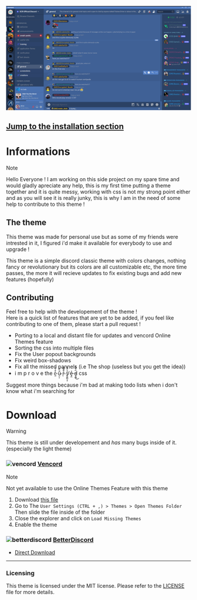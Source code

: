 <img width=800 src='./img/Scr Server Screenshot.png'>

## [Jump to the installation section](#download)
# Informations
> [!NOTE]
> Hello Everyone ! I am working on this side project on my spare time and would gladly apreciate any help, this is my first time putting a theme together and it is quite messy, working with css is not my strong point either and as you will see it is really junky, this is why I am in the need of some help to contribute to this theme !

## The theme
This theme was made for personal use but as some of my friends were intrested in it, I figured i'd make it available for everybody to use and upgrade !

This theme is a simple discord classic theme with colors changes, nothing fancy or revolutionary but its colors are all customizable etc, the more time passes, the more it will recieve updates to fix existing bugs and add new features (hopefully)

## Contributing
Feel free to help with the developement of the theme !   
Here is a quick list of features that are yet to be added, if you feel like contributing to one of them, please start a pull request !

- Porting to a local and distant file for updates and vencord Online Themes feature
- Sorting the css into multiple files
- Fix the User popout backgrounds
- Fix weird box-shadows
- Fix all the missed pannels (i.e The shop (useless but you get the idea))
- i m p r o v e the c̵̫̀̊̇̍ ụ̴̤͎̂̈́͂ r̴̀̂͌̃ͅ s̸̢͚̪͕͕̓̈́̾ ẻ̵̡̼ d̵̬̯͇̋͗̐͑͜ css

Suggest more things because i'm bad at making todo lists when i don't know what i'm searching for

# Download
> [!WARNING]
> This theme is still under developement and *has* many bugs inside of it.   
> (especially the light theme)

### ![vencord](https://discord-extensions.github.io/assets/icons/vencord.gif) **[Vencord](https://github.com/Vendicated/Vencord)**
> [!NOTE]
> Not yet available to use the Online Themes Feature with this theme

1. Download [this file](https://github.com/TheWarior73/Discord-Theme/blob/main/local.theme.css)
2. Go to The `User Settings (CTRL + ,) > Themes > Open Themes Folder` Then slide the file inside of the folder
3. Close the explorer and click on `Load Missing Themes`
4. Enable the theme

### ![betterdiscord](https://discord-extensions.github.io/assets/icons/betterdiscord.png) **[BetterDiscord](https://betterdiscord.app)**

- [Direct Download](https://github.com/TheWarior73/Discord-Theme/blob/main/local.theme.css)


---
### Licensing
This theme is licensed under the MIT license. Please refer to the [LICENSE](./LICENSE) file for more details.